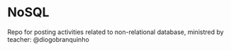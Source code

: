 # NoSQL
Repo for posting activities related to non-relational database, ministred by teacher: @diogobranquinho
